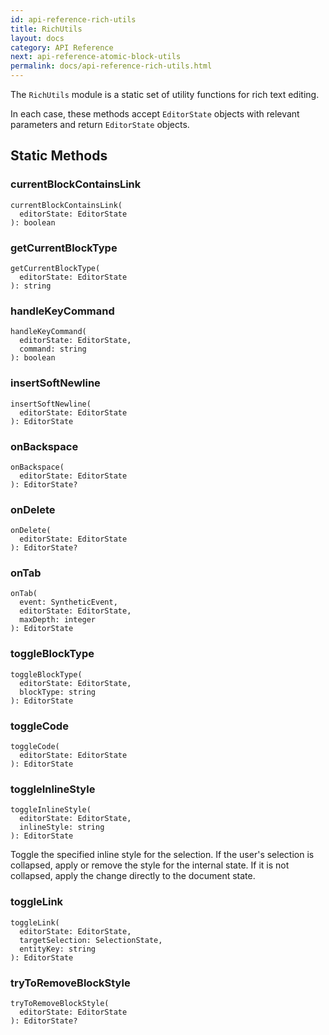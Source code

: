 ```yaml
---
id: api-reference-rich-utils
title: RichUtils
layout: docs
category: API Reference
next: api-reference-atomic-block-utils
permalink: docs/api-reference-rich-utils.html
---
```


The `RichUtils` module is a static set of utility functions for rich text
editing.

In each case, these methods accept `EditorState` objects with relevant
parameters and return `EditorState` objects.

## Static Methods

### currentBlockContainsLink

```
currentBlockContainsLink(
  editorState: EditorState
): boolean
```

### getCurrentBlockType

```
getCurrentBlockType(
  editorState: EditorState
): string
```

### handleKeyCommand

```
handleKeyCommand(
  editorState: EditorState,
  command: string
): boolean
```

### insertSoftNewline

```
insertSoftNewline(
  editorState: EditorState
): EditorState
```

### onBackspace

```
onBackspace(
  editorState: EditorState
): EditorState?
```

### onDelete

```
onDelete(
  editorState: EditorState
): EditorState?
```

### onTab

```
onTab(
  event: SyntheticEvent,
  editorState: EditorState,
  maxDepth: integer
): EditorState
```

### toggleBlockType

```
toggleBlockType(
  editorState: EditorState,
  blockType: string
): EditorState
```

### toggleCode

```
toggleCode(
  editorState: EditorState
): EditorState
```

### toggleInlineStyle

```
toggleInlineStyle(
  editorState: EditorState,
  inlineStyle: string
): EditorState
```

Toggle the specified inline style for the selection. If the
user's selection is collapsed, apply or remove the style for the
internal state. If it is not collapsed, apply the change directly
to the document state.

### toggleLink

```
toggleLink(
  editorState: EditorState,
  targetSelection: SelectionState,
  entityKey: string
): EditorState
```

### tryToRemoveBlockStyle

```
tryToRemoveBlockStyle(
  editorState: EditorState
): EditorState?
```
